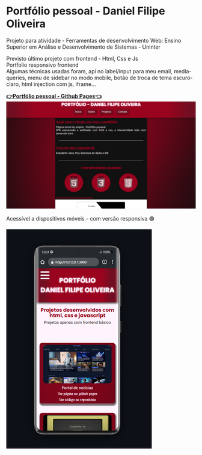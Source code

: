 # Portfólio pessoal - Daniel Filipe Oliveira
Projeto para atividade - Ferramentas de desenvolvimento Web: Ensino Superior em Análise e Desenvolvimento de Sistemas - Uninter

Previsto último projeto com frontend - Html, Css e Js<br>
Portfolio responsivo frontend<br> 
Algumas técnicas usadas foram, api no label/input para meu email, media-queries, menu de sidebar no modo mobile, botão de troca de tema escuro-claro, html injection com js, iframe...

[**👉Portfólio pessoal - Github Pages👈**](https://oliveira-super.github.io/portfolio_pessoal_cv_online/) 
<br>
![image alt](assets/imgs/print-projeto-fullscreen.png)

Acessível a dispositivos móveis - com versão responsiva 🟢

![image alt](assets/imgs/print-projeto-mobile.png)

